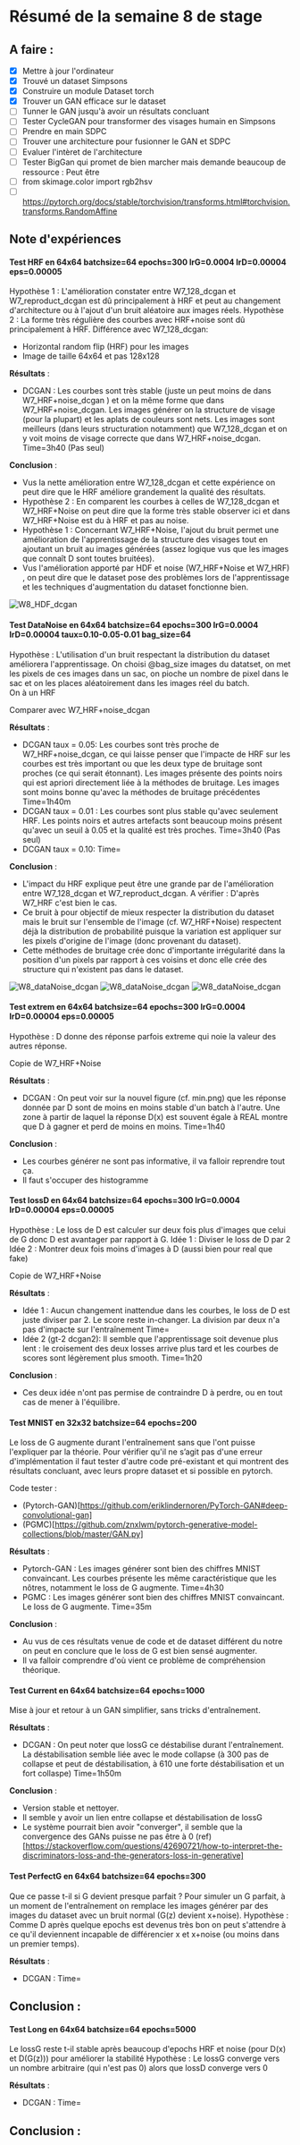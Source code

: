 # Résumé de la semaine 8 de stage


## A faire :

- [x]  Mettre à jour l'ordinateur
- [x]  Trouvé un dataset Simpsons
- [x]  Construire un module Dataset torch
- [x]  Trouver un GAN efficace sur le dataset
- [ ] Tunner le GAN jusqu'à avoir un résultats concluant
- [ ] Tester CycleGAN pour transformer des visages humain en Simpsons
- [ ] Prendre en main SDPC
- [ ] Trouver une architecture pour fusionner le GAN et SDPC
- [ ] Evaluer l'intèret de l'architecture
- [ ] Tester BigGan qui promet de bien marcher mais demande beaucoup de ressource : Peut être
- [ ] from skimage.color import rgb2hsv
- [ ] https://pytorch.org/docs/stable/torchvision/transforms.html#torchvision.transforms.RandomAffine

## Note d'expériences

#### Test HRF en 64x64 batchsize=64 epochs=300 lrG=0.0004 lrD=0.00004 eps=0.00005
Hypothèse 1 : L'amélioration constater entre W7_128_dcgan et W7_reproduct_dcgan est dû principalement à HRF et peut au changement d'architecture ou à l'ajout d'un bruit aléatoire aux images réels.
Hypothèse 2 : La forme très régulière des courbes avec HRF+noise sont dû principalement à HRF.
Différence avec W7_128_dcgan:
  - Horizontal random flip (HRF) pour les images
  - Image de taille 64x64 et pas 128x128

__Résultats__ :
  - DCGAN : Les courbes sont très stable (juste un peut moins de dans W7_HRF+noise_dcgan ) et on la même forme que dans W7_HRF+noise_dcgan. Les images générer on la structure de visage (pour la plupart) et les aplats de couleurs sont nets. Les images sont meilleurs (dans leurs structuration notamment) que W7_128_dcgan et on y voit moins de visage correcte que dans W7_HRF+noise_dcgan.
		Time=3h40 (Pas seul)

__Conclusion__ :
  - Vus la nette amélioration entre W7_128_dcgan et cette expérience on peut dire que le HRF améliore grandement la qualité des résultats.
  - Hypothèse 2 : En comparent les courbes à celles de W7_128_dcgan et W7_HRF+Noise on peut dire que la forme très stable observer ici et dans W7_HRF+Noise est du à HRF et pas au noise.
  - Hypothèse 1 : Concernant W7_HRF+Noise, l'ajout du bruit permet une amélioration de l'apprentissage de la structure des visages tout en ajoutant un bruit au images générées (assez logique vus que les images que connaît D sont toutes bruitées). 
  - Vus l'amélioration apporté par HDF et noise (W7_HRF+Noise et W7_HRF) , on peut dire que le dataset pose des problèmes lors de l'apprentissage et les techniques d'augmentation du dataset fonctionne bien.

![W8_HDF_dcgan](W8_HRF_dcgan/300.png "DCGAN HRF")

#### Test DataNoise en 64x64 batchsize=64 epochs=300 lrG=0.0004 lrD=0.00004 taux=0.10-0.05-0.01 bag_size=64
Hypothèse : L'utilisation d'un bruit respectant la distribution du dataset améliorera l'apprentissage.
On choisi @bag_size images du datatset, on met les pixels de ces images dans un sac, on pioche un nombre de pixel dans le sac et on les places aléatoirement dans les images réel du batch.  
On à un HRF

Comparer avec W7_HRF+noise_dcgan

__Résultats__ :
  - DCGAN taux = 0.05: Les courbes sont très proche de W7_HRF+noise_dcgan, ce qui laisse penser que l'impacte de HRF sur les courbes est très important ou que les deux type de bruitage sont proches (ce qui serait étonnant). Les images présente des points noirs qui est apriori directement liée à la méthodes de bruitage. Les images sont moins bonne qu'avec la méthodes de bruitage précédentes
		Time=1h40m
  - DCGAN taux = 0.01 : Les courbes sont plus stable qu'avec seulement HRF. Les points noirs et autres artefacts sont beaucoup moins présent qu'avec un seuil à 0.05 et la qualité est très proches.
  		Time=3h40 (Pas seul)
  - DCGAN taux = 0.10:
  		Time=

__Conclusion__ :
  - L'impact du HRF explique peut être une grande par de l'amélioration entre W7_128_dcgan et W7_reproduct_dcgan. A vérifier : D'après W7_HRF c'est bien le cas.
  - Ce bruit à pour objectif de mieux respecter la distribution du dataset mais le bruit sur l'ensemble de l'image (cf. W7_HRF+Noise) respectent déjà la distribution de probabilité puisque la variation est appliquer sur les pixels d'origine de l'image (donc provenant du dataset). 
  - Cette méthodes de bruitage crée donc d'importante irrégularité dans la position d'un pixels par rapport à ces voisins et donc elle crée des structure qui n'existent pas dans le dataset.

![W8_dataNoise_dcgan](W8_dataNoise_dcgan/taux=0.05/image_bruitée.png "DCGAN Image bruitée normalisées")
![W8_dataNoise_dcgan](W8_dataNoise_dcgan/taux=0.05/300.png "DCGAN seuil=0.05")
![W8_dataNoise_dcgan](W8_dataNoise_dcgan/taux=0.01/300.png "DCGAN seuil=0.01")

#### Test extrem en 64x64 batchsize=64 epochs=300 lrG=0.0004 lrD=0.00004 eps=0.00005
Hypothèse : D donne des réponse parfois extreme qui noie la valeur des autres réponse.

Copie de W7_HRF+Noise

__Résultats__ :
  - DCGAN : On peut voir sur la nouvel figure (cf. min.png) que les réponse donnée par D sont de moins en moins stable d'un batch à l'autre. Une zone à partir de laquel la réponse D(x) est souvent égale à REAL montre que D à gagner et perd de moins en moins.
		Time=1h40
		
__Conclusion__ :
  - Les courbes générer ne sont pas informative, il va falloir reprendre tout ça.
  - Il faut s'occuper des histogramme

#### Test lossD en 64x64 batchsize=64 epochs=300 lrG=0.0004 lrD=0.00004 eps=0.00005
Hypothèse : Le loss de D est calculer sur deux fois plus d'images que celui de G donc D est avantager par rapport à G.
Idée 1 : Diviser le loss de D par 2
Idée 2 : Montrer deux fois moins d'images à D (aussi bien pour real que fake)

Copie de W7_HRF+Noise

__Résultats__ :
  - Idée 1 : Aucun changement inattendue dans les courbes, le loss de D est juste diviser par 2. Le score reste in-changer. La division par deux n'a pas d'impacte sur l'entraînement
		Time=
  - Idée 2 (gt-2 dcgan2): Il semble que l'apprentissage soit devenue plus lent : le croisement des deux losses arrive plus tard et les courbes de scores sont légèrement plus smooth.
		Time=1h20
		
__Conclusion__ :
  - Ces deux idée n'ont pas permise de contraindre D à perdre, ou en tout cas de mener à l'équilibre. 
  
#### Test MNIST en 32x32 batchsize=64 epochs=200 
Le loss de G augmente durant l'entraînement sans que l'ont puisse l'expliquer par la théorie.
Pour vérifier qu'il ne s’agit pas d'une erreur d'implémentation il faut tester d'autre code pré-existant et qui montrent des résultats concluant, avec leurs propre dataset et si possible en pytorch.

Code tester :
  - (Pytorch-GAN)[https://github.com/eriklindernoren/PyTorch-GAN#deep-convolutional-gan]
  - (PGMC)[https://github.com/znxlwm/pytorch-generative-model-collections/blob/master/GAN.py]

__Résultats__ :
  - Pytorch-GAN : Les images générer sont bien des chiffres MNIST convaincant. Les courbes présente les même caractéristique que les nôtres, notamment le loss de G augmente.
		Time=4h30
  - PGMC : Les images générer sont bien des chiffres MNIST convaincant. Le loss de G augmente. 
		Time=35m
		
__Conclusion__ :
  - Au vus de ces résultats venue de code et de dataset différent du notre on peut en conclure que le loss de G est bien sensé augmenter.
  - Il va falloir comprendre d'où vient ce problème de compréhension théorique.

#### Test Current en 64x64 batchsize=64 epochs=1000 
Mise à jour et retour à un GAN simplifier, sans tricks d'entraînement.

__Résultats__ :
  - DCGAN : On peut noter que lossG ce déstabilise durant l'entraînement. La déstabilisation semble liée avec le mode collapse (à 300 pas de collapse et peut de déstabilisation, à 610 une forte déstabilisation et un fort collaspe)
		Time=1h50m
		
__Conclusion__ :
  - Version stable et nettoyer.
  - Il semble y avoir un lien entre collapse et déstabilisation de lossG 
  - Le système pourrait bien avoir "converger", il semble que la convergence des GANs puisse ne pas être à 0 (ref)[https://stackoverflow.com/questions/42690721/how-to-interpret-the-discriminators-loss-and-the-generators-loss-in-generative] 

#### Test PerfectG en 64x64 batchsize=64 epochs=300 
Que ce passe t-il si G devient presque parfait ?
Pour simuler un G parfait, à un moment de l'entraînement on remplace les images générer par des images du dataset avec un bruit normal (G(z) devient x+noise).
Hypothèse : Comme D après quelque epochs est devenus très bon on peut s'attendre à ce qu'il deviennent incapable de différencier x et x+noise (ou moins dans un premier temps). 

__Résultats__ :
  - DCGAN : 
		Time=
		
__Conclusion__ :
  -

#### Test Long en 64x64 batchsize=64 epochs=5000 
Le lossG reste t-il stable après beaucoup d'epochs
HRF et noise (pour D(x) et D(G(z))) pour améliorer la stabilité 
Hypothèse : Le lossG converge vers un nombre arbitraire (qui n'est pas 0) alors que lossD converge vers 0

__Résultats__ :
  - DCGAN :
		Time=
		
__Conclusion__ :
  - 

